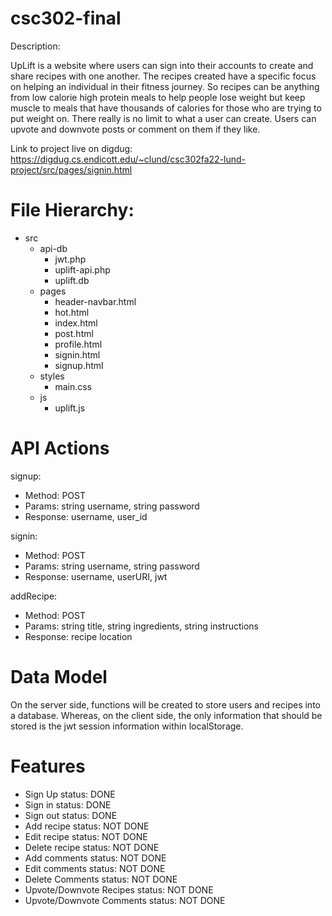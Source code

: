 # csc302-final

Description:

UpLift is a website where users can sign into their accounts to create and share recipes with one another.
The recipes created have a specific focus on helping an individual in their fitness journey. So recipes
can be anything from low calorie high protein meals to help people lose weight but keep muscle to meals
that have thousands of calories for those who are trying to put weight on. There really is no limit to
what a user can create. Users can upvote and downvote posts or comment on them if they like.

Link to project live on digdug: https://digdug.cs.endicott.edu/~clund/csc302fa22-lund-project/src/pages/signin.html

# File Hierarchy:
 - src
    - api-db
        - jwt.php
        - uplift-api.php
        - uplift.db
    - pages
        - header-navbar.html
        - hot.html
        - index.html
        - post.html
        - profile.html
        - signin.html
        - signup.html
    - styles
        - main.css
    - js
        - uplift.js

# API Actions
signup:
 - Method: POST
 - Params: string username, string password
 - Response: username, user_id

signin:
 - Method: POST
 - Params: string username, string password
 - Response: username, userURI, jwt

addRecipe:
 - Method: POST
 - Params: string title, string ingredients, string instructions
 - Response: recipe location

 # Data Model
 On the server side, functions will be created to store users and recipes into a database.
 Whereas, on the client side, the only information that should be stored is the jwt session
 information within localStorage.

# Features
 - Sign Up                          status: DONE
 - Sign in                          status: DONE
 - Sign out                         status: DONE
 - Add recipe                       status: NOT DONE
 - Edit recipe                      status: NOT DONE
 - Delete recipe                    status: NOT DONE
 - Add comments                     status: NOT DONE
 - Edit comments                    status: NOT DONE
 - Delete Comments                  status: NOT DONE
 - Upvote/Downvote Recipes          status: NOT DONE
 - Upvote/Downvote Comments         status: NOT DONE